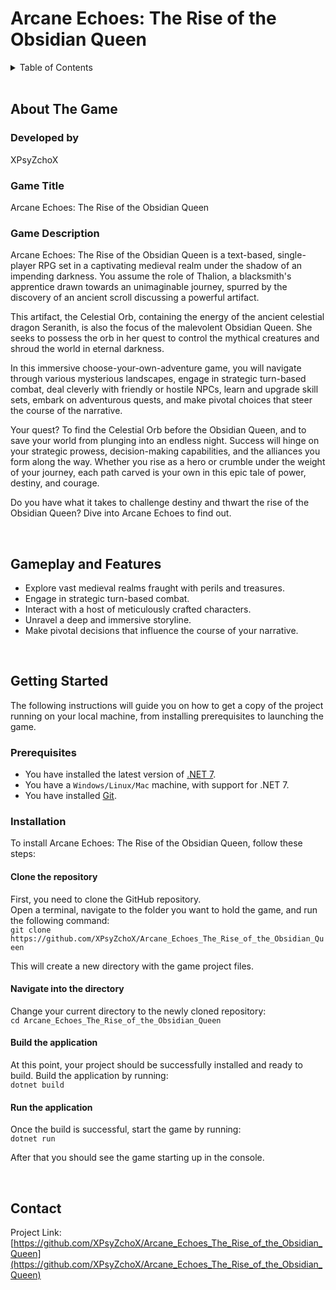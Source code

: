 # Arcane Echoes: The Rise of the Obsidian Queen

<!-- TABLE OF CONTENTS -->
<details>
  <summary>Table of Contents</summary>
  <ol>
    <li><a href="#about-the-game">About The Game</a></li>
    <li><a href="#gameplay-and-features">Gameplay and Features</a></li>
    <li>
      <a href="#getting-started">Getting Started</a>
      <ul>
        <li><a href="#prerequisites">Prerequisites</a></li>
        <li><a href="#installation">Installation</a></li>
      </ul>
    </li>
    <li><a href="#contact">Contact</a></li>
  </ol>
</details>

<br>

<!-- ABOUT THE GAME -->
## About The Game

### Developed by
XPsyZchoX

### Game Title
Arcane Echoes: The Rise of the Obsidian Queen

### Game Description
Arcane Echoes: The Rise of the Obsidian Queen is a text-based, single-player RPG set in a captivating medieval realm under the shadow of an impending darkness. You assume the role of Thalion, a blacksmith's apprentice drawn towards an unimaginable journey, spurred by the discovery of an ancient scroll discussing a powerful artifact.

This artifact, the Celestial Orb, containing the energy of the ancient celestial dragon Seranith, is also the focus of the malevolent Obsidian Queen. She seeks to possess the orb in her quest to control the mythical creatures and shroud the world in eternal darkness.

In this immersive choose-your-own-adventure game, you will navigate through various mysterious landscapes, engage in strategic turn-based combat, deal cleverly with friendly or hostile NPCs, learn and upgrade skill sets, embark on adventurous quests, and make pivotal choices that steer the course of the narrative.

Your quest? To find the Celestial Orb before the Obsidian Queen, and to save your world from plunging into an endless night. Success will hinge on your strategic prowess, decision-making capabilities, and the alliances you form along the way. Whether you rise as a hero or crumble under the weight of your journey, each path carved is your own in this epic tale of power, destiny, and courage.

Do you have what it takes to challenge destiny and thwart the rise of the Obsidian Queen? Dive into Arcane Echoes to find out.

<br>

<!-- GAMEPLAY AND FEATURES -->
## Gameplay and Features

- Explore vast medieval realms fraught with perils and treasures.
- Engage in strategic turn-based combat.
- Interact with a host of meticulously crafted characters.
- Unravel a deep and immersive storyline.
- Make pivotal decisions that influence the course of your narrative.

<br>

<!-- GETTING STARTED -->
## Getting Started

The following instructions will guide you on how to get a copy of the project running on your local machine, from installing prerequisites to launching the game.

### Prerequisites
- You have installed the latest version of [.NET 7](https://dotnet.microsoft.com/download/dotnet/7.0).
- You have a `Windows/Linux/Mac` machine, with support for .NET 7.
- You have installed [Git](https://git-scm.com/downloads).

### Installation
To install Arcane Echoes: The Rise of the Obsidian Queen, follow these steps:

#### Clone the repository
First, you need to clone the GitHub repository.<br>
Open a terminal, navigate to the folder you want to hold the game, and run the following command:<br>
`git clone https://github.com/XPsyZchoX/Arcane_Echoes_The_Rise_of_the_Obsidian_Queen`

This will create a new directory with the game project files.

#### Navigate into the directory
Change your current directory to the newly cloned repository:<br>
`cd Arcane_Echoes_The_Rise_of_the_Obsidian_Queen`

#### Build the application
At this point, your project should be successfully installed and ready to build. Build the application by running:<br>
`dotnet build`

#### Run the application
Once the build is successful, start the game by running:<br>
`dotnet run`<br>

After that you should see the game starting up in the console.

<br>

<!-- CONTACT -->
## Contact

Project Link: [https://github.com/XPsyZchoX/Arcane_Echoes_The_Rise_of_the_Obsidian_Queen](https://github.com/XPsyZchoX/Arcane_Echoes_The_Rise_of_the_Obsidian_Queen)
